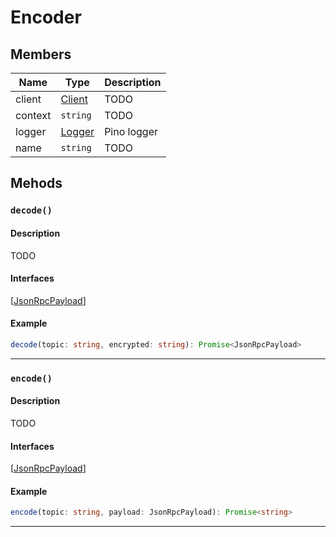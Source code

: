 # Encoder

## Members

| Name    | Type                                                 | Description |
| ------- | ---------------------------------------------------- | ----------- |
| client  | [Client](/javascript/walletconnect/reference/client) | TODO        |
| context | `string`                                             | TODO        |
| logger  | [Logger](https://github.com/pinojs/pino)             | Pino logger |
| name    | `string`                                             | TODO        |

## Mehods

### `decode()`

#### Description

TODO

#### Interfaces

[[JsonRpcPayload](/javascript/walletconnect/reference/interfaces#jsonrpcpayload)]

#### Example

```ts
decode(topic: string, encrypted: string): Promise<JsonRpcPayload>
```

---

### `encode()`

#### Description

TODO

#### Interfaces

[[JsonRpcPayload](/javascript/walletconnect/reference/interfaces#jsonrpcpayload)]

#### Example

```ts
encode(topic: string, payload: JsonRpcPayload): Promise<string>
```

---
